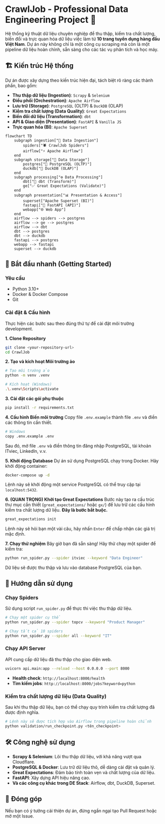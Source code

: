 # CrawlJob - Professional Data Engineering Project 🎉

Hệ thống kỹ thuật dữ liệu chuyên nghiệp để thu thập, kiểm tra chất lượng, biến đổi và trực quan hóa dữ liệu việc làm từ **10 trang tuyển dụng hàng đầu Việt Nam**. Dự án này không chỉ là một công cụ scraping mà còn là một pipeline dữ liệu hoàn chỉnh, sẵn sàng cho các tác vụ phân tích và học máy.

## 🏗️ Kiến trúc Hệ thống

Dự án được xây dựng theo kiến trúc hiện đại, tách biệt rõ ràng các thành phần, bao gồm:
- **Thu thập dữ liệu (Ingestion)**: `Scrapy` & `Selenium`
- **Điều phối (Orchestration)**: `Apache Airflow`
- **Lưu trữ (Storage)**: `PostgreSQL` (OLTP) & `DuckDB` (OLAP)
- **Kiểm tra chất lượng (Data Quality)**: `Great Expectations`
- **Biến đổi dữ liệu (Transformation)**: `dbt`
- **API & Giao diện (Presentation)**: `FastAPI` & `Vanilla JS`
- **Trực quan hóa (BI)**: `Apache Superset`

```mermaid
flowchart TD
    subgraph ingestion["🔄 Data Ingestion"]
        spiders["🕷️ CrawlJob Spiders"]
        airflow["⚡ Apache Airflow"]
    end
    subgraph storage["💾 Data Storage"]
        postgres["🐘 PostgreSQL (OLTP)"]
        duckdb["🦆 DuckDB (OLAP)"]
    end
    subgraph processing["⚙️ Data Processing"]
        dbt["🔨 dbt (Transform)"]
        ge["✅ Great Expectations (Validate)"]
    end
    subgraph presentation["📊 Presentation & Access"]
        superset["Apache Superset (BI)"]
        fastapi["🚀 FastAPI (API)"]
        webapp["🌐 Web App"]
    end
    airflow --> spiders --> postgres
    airflow --> ge --> postgres
    airflow --> dbt
    dbt --> postgres
    dbt --> duckdb
    fastapi --> postgres
    webapp --> fastapi
    superset --> duckdb
```

## 🚀 Bắt đầu nhanh (Getting Started)

### Yêu cầu
- Python 3.10+
- Docker & Docker Compose
- Git

### Cài đặt & Cấu hình

Thực hiện các bước sau theo đúng thứ tự để cài đặt môi trường development.

**1. Clone Repository**
```bash
git clone <your-repository-url>
cd CrawlJob
```

**2. Tạo và kích hoạt Môi trường ảo**
```bash
# Tạo môi trường ảo
python -m venv .venv

# Kích hoạt (Windows)
.\.venv\Scripts\activate
```

**3. Cài đặt các gói phụ thuộc**
```bash
pip install -r requirements.txt
```

**4. Cấu hình Biến môi trường**
Copy file `.env.example` thành file `.env` và điền các thông tin cần thiết.
```bash
# Windows
copy .env.example .env
```
Sau đó, mở file `.env` và điền thông tin đăng nhập PostgreSQL, tài khoản ITviec, LinkedIn, v.v.

**5. Khởi động Database**
Dự án sử dụng PostgreSQL chạy trong Docker. Hãy khởi động container:
```bash
docker-compose up -d
```
Lệnh này sẽ khởi động một service PostgreSQL có thể truy cập tại `localhost:5432`.

**6. (QUAN TRỌNG) Khởi tạo Great Expectations**
Bước này tạo ra cấu trúc thư mục cần thiết (`great_expectations/` hoặc `gx/`) để lưu trữ các cấu hình kiểm tra chất lượng dữ liệu. **Đây là bước bắt buộc.**
```bash
great_expectations init
```
Lệnh này sẽ hỏi bạn một vài câu, hãy nhấn `Enter` để chấp nhận các giá trị mặc định.

**7. Chạy thử nghiệm**
Bây giờ bạn đã sẵn sàng! Hãy thử chạy một spider để kiểm tra:
```bash
python run_spider.py --spider itviec --keyword "Data Engineer"
```
Dữ liệu sẽ được thu thập và lưu vào database PostgreSQL của bạn.

## 📖 Hướng dẫn sử dụng

### Chạy Spiders
Sử dụng script `run_spider.py` để thực thi việc thu thập dữ liệu.

```bash
# Chạy một spider cụ thể
python run_spider.py --spider topcv --keyword "Product Manager"

# Chạy tất cả 10 spiders
python run_spider.py --spider all --keyword "IT"
```

### Chạy API Server
API cung cấp dữ liệu đã thu thập cho giao diện web.
```bash
uvicorn api.main:app --reload --host 0.0.0.0 --port 8000
```
- **Health check**: `http://localhost:8000/health`
- **Tìm kiếm jobs**: `http://localhost:8000/jobs?keyword=python`

### Kiểm tra chất lượng dữ liệu (Data Quality)
Sau khi thu thập dữ liệu, bạn có thể chạy quy trình kiểm tra chất lượng đã được định nghĩa.
```bash
# Lệnh này sẽ được tích hợp vào Airflow trong pipeline hoàn chỉnh
python validation/run_checkpoint.py <tên_checkpoint>
```

## 🛠️ Công nghệ sử dụng

- **Scrapy & Selenium**: Lõi thu thập dữ liệu, với khả năng vượt qua Cloudflare.
- **PostgreSQL & Docker**: Lưu trữ dữ liệu thô, dễ dàng cài đặt và quản lý.
- **Great Expectations**: Đảm bảo tính toàn vẹn và chất lượng của dữ liệu.
- **FastAPI**: Xây dựng API hiệu năng cao.
- **Và các công cụ khác trong DE Stack**: Airflow, dbt, DuckDB, Superset.

## 🤝 Đóng góp
Nếu bạn có ý tưởng cải thiện dự án, đừng ngần ngại tạo Pull Request hoặc mở một Issue.
